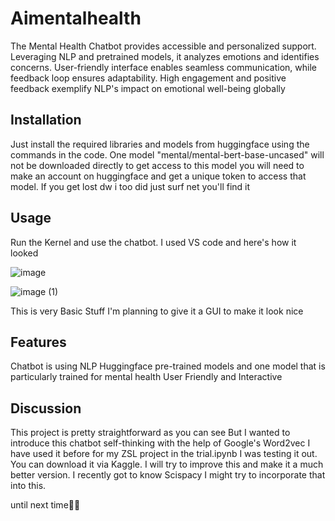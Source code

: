 # Aimentalhealth
The Mental Health Chatbot provides accessible and personalized support. Leveraging NLP and pretrained models, it analyzes emotions and identifies concerns. User-friendly interface enables seamless communication, while feedback loop ensures adaptability. High engagement and positive feedback exemplify NLP's impact on emotional well-being globally
## Installation
Just install the required libraries and models from huggingface using the commands in the code. One model "mental/mental-bert-base-uncased" will not be downloaded directly to get access to this model you will need to make an account on huggingface and get a unique token to access that model. If you get lost dw i too did just surf net you'll find it
## Usage
Run the Kernel and use the chatbot. I used VS code and here's how it looked 

![image](https://github.com/srx089/Aimentalhealth/assets/133990569/51184492-d600-4202-aef9-a83e4c4fb8ef)

![image (1)](https://github.com/srx089/Aimentalhealth/assets/133990569/c6c8e066-71b3-415d-a770-e02cf44ccb19)

This is very Basic Stuff I'm planning to give it a GUI to make it look nice
## Features
Chatbot is using NLP Huggingface pre-trained models and one model that is particularly trained for mental health
User Friendly and Interactive
## Discussion 
This project is pretty straightforward as you can see But I wanted to introduce this chatbot self-thinking with the help of Google's Word2vec I have used it before for my ZSL project in the trial.ipynb I was testing it out. You can download it via Kaggle. I will try to improve this and make it a much better version. I recently got to know Scispacy I might try to incorporate that into this. 

until next time✌🏽
